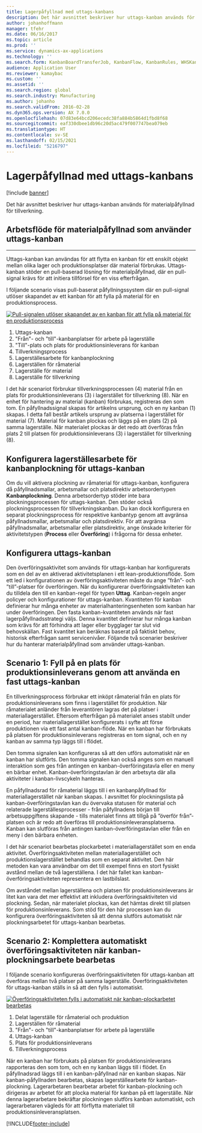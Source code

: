 ```yaml
---
title: Lagerpåfyllnad med uttags-kanbans
description: Det här avsnittet beskriver hur uttags-kanban används för materialpåfyllnad för tillverkning.
author: johanhoffmann
manager: tfehr
ms.date: 06/16/2017
ms.topic: article
ms.prod: ''
ms.service: dynamics-ax-applications
ms.technology: ''
ms.search.form: KanbanBoardTransferJob, KanbanFlow, KanbanRules, WHSKanbanWaveTable, WHSKanbanWaveTableListPage
audience: Application User
ms.reviewer: kamaybac
ms.custom: ''
ms.assetid: ''
ms.search.region: global
ms.search.industry: Manufacturing
ms.author: johanho
ms.search.validFrom: 2016-02-28
ms.dyn365.ops.version: AX 7.0.0
ms.openlocfilehash: 07d83e64bcd206ecedc38fa884b5864d1fbd8f68
ms.sourcegitcommit: eaf330dbee1db96c20d5ac479f007747bea079eb
ms.translationtype: HT
ms.contentlocale: sv-SE
ms.lasthandoff: 02/15/2021
ms.locfileid: "5216797"
---
```

# <a name="replenishment-with-withdrawal-kanbans"></a>Lagerpåfyllnad med uttags-kanbans

[!include [banner](../includes/banner.md)]

Det här avsnittet beskriver hur uttags-kanban används för materialpåfyllnad för tillverkning.

## <a name="workflow-for-material-replenishment-that-uses-the-withdrawal-kanban"></a>Arbetsflöde för materialpåfyllnad som använder uttags-kanban
-------------------------------------------------------------------

Uttags-kanban kan användas för att flytta en kanban för ett enskilt objekt mellan olika lager och produktionsplatser där material förbrukas. Uttags-kanban stöder en pull-baserad lösning för materialpåfyllnad, där en pull-signal krävs för att initiera tillförsel för en viss efterfrågan. 

I följande scenario visas pull-baserat påfyllningssystem där en pull-signal utlöser skapandet av ett kanban för att fylla på material för en produktionsprocess. 

[![Pull-signalen utlöser skapandet av en kanban för att fylla på material för en produktionsprocess](./media/material-replenishment-with-withdrawal-kanban.png)](./media/material-replenishment-with-withdrawal-kanban.png)

1.  Uttags-kanban
2.  "Från"- och "till"-kanbanplatser för arbete på lagerställe
3.  "Till"-plats och plats för produktionsinleverans för kanban
4.  Tillverkningsprocess
5.  Lagerställesarbete för kanbanplockning
6.  Lagerställen för råmaterial
7.  Lagerställe för material
8.  Lagerställe för tillverkning

I det här scenariot förbrukar tillverkningsprocessen (4) material från en plats för produktionsinleverans (3) i lagerstället för tillverkning (8). När en enhet för hantering av material (kanban) förbrukas, registreras den som tom. En påfyllnadssignal skapas för artikelns ursprung, och en ny kanban (1) skapas. I detta fall består artikels ursprung av platserna i lagerstället för material (7). Material för kanban plockas och läggs på en plats (2) på samma lagerställe. När materialet plockas är det redo att överföras från plats 2 till platsen för produktionsinleverans (3) i lagerstället för tillverkning (8).

## <a name="configure-warehouse-work-for-kanban-picking-for-the-withdrawal-kanban"></a>Konfigurera lagerställesarbete för kanbanplockning för uttags-kanban

Om du vill aktivera plockning av råmaterial för uttags-kanban, konfigurera då påfyllnadsmallar, arbetsmallar och platsdirektiv arbetsordertypen **Kanbanplockning**. Denna arbetsordertyp stöder inte bara plockningsprocessen för uttags-kanban. Den stöder också plockningsprocessen för tillverkningskanban. Du kan dock konfigurera en separat plockningsprocess för respektive kanbantyp genom att avgränsa påfyllnadsmallar, arbetsmallar och platsdirektiv. För att avgränsa påfyllnadsmallar, arbetsmallar eller platsdirektiv, ange önskade kriterier för aktivitetstypen (**Process** eller **Överföring**) i frågorna för dessa enheter.

## <a name="configure-the-withdrawal-kanban"></a>Konfigurera uttags-kanban

Den överföringsaktivitet som används för uttags-kanban har konfigurerats som en del av en aktiverad aktivitetsplanen i ett lean-produktionsflöde. Som ett led i konfigurationen av överföringsaktiviteten måste du ange ”från”- och ”till”-platser för överföringen. När du konfigurerar överföringsaktiviteten kan du tilldela den till en kanban-regel för typen **Uttag**. Kanban-regeln anger policyer och konfigurationer för uttags-kanban. Kvantiteten för kanban definierar hur många enheter av materialhanteringsenheten som kanban har under överföringen. Den fasta kanban-kvantiteten används när fast lagerpåfyllnadsstrategi väljs. Denna kvantitet definierar hur många kanban som krävs för att förhindra att lager eller bygglager tar slut vid behovskällan. Fast kvantitet kan beräknas baserat på faktiskt behov, historisk efterfrågan samt servicenivåer. Följande två scenarier beskriver hur du hanterar materialpåfyllnad som använder uttags-kanban.

## <a name="scenario-1-replenish-a-production-input-location-by-using-a-fixed-withdrawal-kanban"></a>Scenario 1: Fyll på en plats för produktionsinleverans genom att använda en fast uttags-kanban

En tillverkningsprocess förbrukar ett inköpt råmaterial från en plats för produktionsinleverans som finns i lagerstället för produktion. När råmaterialet anländer från leverantören lagras det på platser i materiallagerstället. Eftersom efterfrågan på materialet anses stabilt under en period, har materiallagerstället konfigurerats i syfte att förse produktionen via ett fast antal kanban-flöde. När en kanban har förbrukats på platsen för produktionsinleverans registreras en tom signal, och en ny kanban av samma typ läggs till i flödet. 

Den tomma signalen kan konfigureras så att den utförs automatiskt när en kanban har slutförts. Den tomma signalen kan också anges som en manuell interaktion som ges från antingen en kanban-överföringstavla eller en meny en bärbar enhet. Kanban-överföringstavlan är den arbetsyta där alla aktiviteter i kanban-livscykeln hanteras. 

En påfyllnadsrad för råmaterial läggs till i en kanbanpåfyllnad för materiallagerstället när kanban skapas. I avsnittet för plockningslista på kanban-överföringstavlan kan du övervaka statusen för material och relaterade lagerställesprocesser - från påfyllnadens början till arbetsuppgiftens skapande - tills materialet finns att tillgå på ”överför från”-platsen och är redo att överföras till produktionsinleveransplatserna. Kanban kan slutföras från antingen kanban-överföringstavlan eller från en meny i den bärbara enheten. 

I det här scenariot bearbetas plockarbetet i materiallagerstället som en enda aktivitet. Överföringsaktiviteten mellan materiallagerstället och produktionslagerstället behandlas som en separat aktivitet. Den här metoden kan vara användbar om det till exempel finns en stort fysiskt avstånd mellan de två lagerställena. I det här fallet kan kanban-överföringsaktiviteten representera en lastbilslast. 

Om avståndet mellan lagerställena och platsen för produktionsinleverans är litet kan vara det mer effektivt att inkludera överföringsaktiviteten vid plockning. Sedan, när materialet plockas, kan det hämtas direkt till platsen för produktionsinleverans. Som stöd för den här processen kan du konfigurera överföringsaktiviteten så att denna slutförs automatiskt när plockningsarbetet för uttags-kanban bearbetas.

## <a name="scenario-2-automatically-complete-the-transfer-activity-when-kanban-picking-work-is-processed"></a>Scenario 2: Komplettera automatiskt överföringsaktiviteten när kanban-plockningsarbete bearbetas

I följande scenario konfigureras överföringsaktiviteten för uttags-kanban att överföras mellan två platser på samma lagerställe. Överföringsaktiviteten för uttags-kanban ställs in så att den fylls i automatiskt. 

[![Överföringsaktiviteten fylls i automatiskt när kanban-plockarbetet bearbetas](./media/transfer-activities-when-processing-kanban-picking.png)](./media/transfer-activities-when-processing-kanban-picking.png)

1.  Delat lagerställe för råmaterial och produktion
2.  Lagerställen för råmaterial
3.  "Från"- och "till"-kanbanplatser för arbete på lagerställe
4.  Uttags-kanban
5.  Plats för produktionsinleverans
6.  Tillverkningsprocess

När en kanban har förbrukats på platsen för produktionsinleverans rapporteras den som tom, och en ny kanban läggs till i flödet. En påfyllnadsrad läggs till i en kanban-påfyllnad när en kanban skapas. När kanban-påfyllnaden bearbetas, skapas lagerställearbete för kanban-plockning. Lagerarbetaren bearbetar arbetet för kanban-plockning och dirigeras av arbetet för att plocka material för kanban på ett lagerställe. När denna lagerarbetare bekräftar plockningen slutförs kanban automatiskt, och lagerarbetaren vägleds för att förflytta materialet till produktionsinleveransplatsen.



[!INCLUDE[footer-include](../../includes/footer-banner.md)]